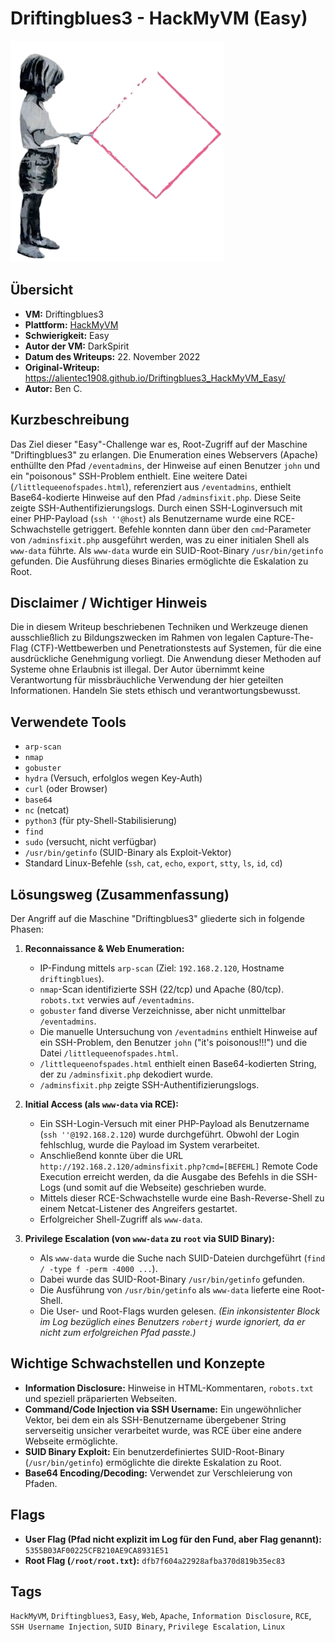 # Driftingblues3 - HackMyVM (Easy)

![Driftingblues3.png](Driftingblues3.png)

## Übersicht

*   **VM:** Driftingblues3
*   **Plattform:** [HackMyVM](https://hackmyvm.eu/machines/machine.php?vm=Driftingblues3)
*   **Schwierigkeit:** Easy
*   **Autor der VM:** DarkSpirit
*   **Datum des Writeups:** 22. November 2022
*   **Original-Writeup:** https://alientec1908.github.io/Driftingblues3_HackMyVM_Easy/
*   **Autor:** Ben C.

## Kurzbeschreibung

Das Ziel dieser "Easy"-Challenge war es, Root-Zugriff auf der Maschine "Driftingblues3" zu erlangen. Die Enumeration eines Webservers (Apache) enthüllte den Pfad `/eventadmins`, der Hinweise auf einen Benutzer `john` und ein "poisonous" SSH-Problem enthielt. Eine weitere Datei (`/littlequeenofspades.html`), referenziert aus `/eventadmins`, enthielt Base64-kodierte Hinweise auf den Pfad `/adminsfixit.php`. Diese Seite zeigte SSH-Authentifizierungslogs. Durch einen SSH-Loginversuch mit einer PHP-Payload (`ssh ''@host`) als Benutzername wurde eine RCE-Schwachstelle getriggert. Befehle konnten dann über den `cmd`-Parameter von `/adminsfixit.php` ausgeführt werden, was zu einer initialen Shell als `www-data` führte. Als `www-data` wurde ein SUID-Root-Binary `/usr/bin/getinfo` gefunden. Die Ausführung dieses Binaries ermöglichte die Eskalation zu Root.

## Disclaimer / Wichtiger Hinweis

Die in diesem Writeup beschriebenen Techniken und Werkzeuge dienen ausschließlich zu Bildungszwecken im Rahmen von legalen Capture-The-Flag (CTF)-Wettbewerben und Penetrationstests auf Systemen, für die eine ausdrückliche Genehmigung vorliegt. Die Anwendung dieser Methoden auf Systeme ohne Erlaubnis ist illegal. Der Autor übernimmt keine Verantwortung für missbräuchliche Verwendung der hier geteilten Informationen. Handeln Sie stets ethisch und verantwortungsbewusst.

## Verwendete Tools

*   `arp-scan`
*   `nmap`
*   `gobuster`
*   `hydra` (Versuch, erfolglos wegen Key-Auth)
*   `curl` (oder Browser)
*   `base64`
*   `nc` (netcat)
*   `python3` (für pty-Shell-Stabilisierung)
*   `find`
*   `sudo` (versucht, nicht verfügbar)
*   `/usr/bin/getinfo` (SUID-Binary als Exploit-Vektor)
*   Standard Linux-Befehle (`ssh`, `cat`, `echo`, `export`, `stty`, `ls`, `id`, `cd`)

## Lösungsweg (Zusammenfassung)

Der Angriff auf die Maschine "Driftingblues3" gliederte sich in folgende Phasen:

1.  **Reconnaissance & Web Enumeration:**
    *   IP-Findung mittels `arp-scan` (Ziel: `192.168.2.120`, Hostname `driftingblues`).
    *   `nmap`-Scan identifizierte SSH (22/tcp) und Apache (80/tcp). `robots.txt` verwies auf `/eventadmins`.
    *   `gobuster` fand diverse Verzeichnisse, aber nicht unmittelbar `/eventadmins`.
    *   Die manuelle Untersuchung von `/eventadmins` enthielt Hinweise auf ein SSH-Problem, den Benutzer `john` ("it's poisonous!!!") und die Datei `/littlequeenofspades.html`.
    *   `/littlequeenofspades.html` enthielt einen Base64-kodierten String, der zu `/adminsfixit.php` dekodiert wurde.
    *   `/adminsfixit.php` zeigte SSH-Authentifizierungslogs.

2.  **Initial Access (als `www-data` via RCE):**
    *   Ein SSH-Login-Versuch mit einer PHP-Payload als Benutzername (`ssh ''@192.168.2.120`) wurde durchgeführt. Obwohl der Login fehlschlug, wurde die Payload im System verarbeitet.
    *   Anschließend konnte über die URL `http://192.168.2.120/adminsfixit.php?cmd=[BEFEHL]` Remote Code Execution erreicht werden, da die Ausgabe des Befehls in die SSH-Logs (und somit auf die Webseite) geschrieben wurde.
    *   Mittels dieser RCE-Schwachstelle wurde eine Bash-Reverse-Shell zu einem Netcat-Listener des Angreifers gestartet.
    *   Erfolgreicher Shell-Zugriff als `www-data`.

3.  **Privilege Escalation (von `www-data` zu `root` via SUID Binary):**
    *   Als `www-data` wurde die Suche nach SUID-Dateien durchgeführt (`find / -type f -perm -4000 ...`).
    *   Dabei wurde das SUID-Root-Binary `/usr/bin/getinfo` gefunden.
    *   Die Ausführung von `/usr/bin/getinfo` als `www-data` lieferte eine Root-Shell.
    *   Die User- und Root-Flags wurden gelesen.
    *(Ein inkonsistenter Block im Log bezüglich eines Benutzers `robertj` wurde ignoriert, da er nicht zum erfolgreichen Pfad passte.)*

## Wichtige Schwachstellen und Konzepte

*   **Information Disclosure:** Hinweise in HTML-Kommentaren, `robots.txt` und speziell präparierten Webseiten.
*   **Command/Code Injection via SSH Username:** Ein ungewöhnlicher Vektor, bei dem ein als SSH-Benutzername übergebener String serverseitig unsicher verarbeitet wurde, was RCE über eine andere Webseite ermöglichte.
*   **SUID Binary Exploit:** Ein benutzerdefiniertes SUID-Root-Binary (`/usr/bin/getinfo`) ermöglichte die direkte Eskalation zu Root.
*   **Base64 Encoding/Decoding:** Verwendet zur Verschleierung von Pfaden.

## Flags

*   **User Flag (Pfad nicht explizit im Log für den Fund, aber Flag genannt):** `5355B03AF00225CFB210AE9CA8931E51`
*   **Root Flag (`/root/root.txt`):** `dfb7f604a22928afba370d819b35ec83`

## Tags

`HackMyVM`, `Driftingblues3`, `Easy`, `Web`, `Apache`, `Information Disclosure`, `RCE`, `SSH Username Injection`, `SUID Binary`, `Privilege Escalation`, `Linux`
